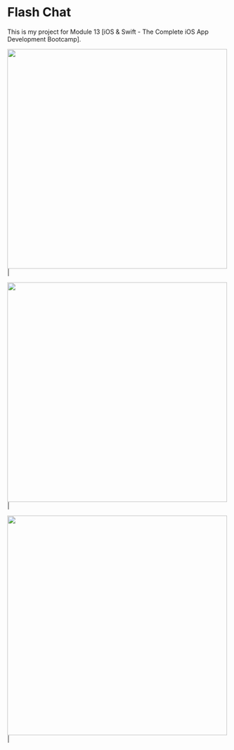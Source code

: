 # Flash Chat

This is my project for Module 13 [iOS & Swift - The Complete iOS App Development Bootcamp].


<p align="left"> 
<img src="https://github.com/kheladzedev/Flash-Chat/assets/94724654/d7a34eb4-e387-4ff1-82f6-5ce25d9d0b12" height="500">|

<img src="https://github.com/kheladzedev/Flash-Chat/assets/94724654/455424f8-950d-408a-a799-207b6d761354" height="500">|

<img src="https://github.com/kheladzedev/Flash-Chat/assets/94724654/fa7878b3-7aa6-477e-9dfe-d94b12973dbd" height="500">|
